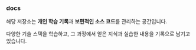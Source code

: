### docs
해당 저장소는 **개인 학습 기록**과 **보편적인 소스 코드**를 관리하는 공간입니다.<br>

다양한 기술 스택을 학습하고, 그 과정에서 얻은 지식과 실습한 내용을 기록으로 남기고 있습니다.

<!-- ### 목표
- 새로운 기술을 습득하고 그 과정을 체계적으로 기록
- 실습을 통해 이론을 확실히 내재화
- 최신 기술 동향을 따라가며 꾸준히 성장하는 개발자 되기
- 프로젝트 및 소스 관리 능력 향상

## 학습한 내용

여기에서는 학습한 내용을 카테고리별로 정리하고 있습니다. 각 기술에 대해 개인적인 학습 노트와 실습 코드를 찾아볼 수 있습니다.

- [Java 기초부터 고급까지](docs/java.md)
- [Spring Boot와 REST API](docs/springboot.md)
- [Docker를 활용한 개발 환경 구성](docs/docker.md)
- [Git과 GitHub 사용법](docs/git-github.md)



저는 이 공간을 통해 **꾸준한 학습**을 이어가고 있습니다.
앞으로도 이 저장소를 통해 나만의 성장 기록을 남기며, 다른 개발자들과도 정보를 공유할 수 있도록 노력하겠습니다.
-->
